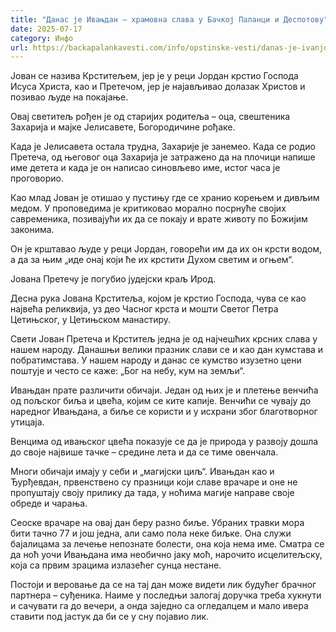 ```yaml
---
title: "Данас је Ивањдан – храмовна слава у Бачкој Паланци и Деспотову"
date: 2025-07-17
category: Инфо
url: https://backapalankavesti.com/info/opstinske-vesti/danas-je-ivanjdan-hramovna-slava-u-backoj-palanci-i-despotovu/
---
```


Јован се назива Крститељем, јер је у реци Јордан крстио Господа Исуса Христа, као и Претечом, јер је најављивао долазак Христов и позивао људе на покајање.

Овај светитељ рођен је од старијих родитеља – оца, свештеника Захарија и мајке Јелисавете, Богородичине рођаке.

Када је Јелисавета остала трудна, Захарије је занемео. Када се родио Претеча, од његовог оца Захарија је затражено да на плочици напише име детета и када је он написао синовљево име, истог часа је проговорио.

Као млад Јован је отишао у пустињу где се хранио корењем и дивљим медом. У проповедима је критиковао морално посрнуће својих савременика, позивајући их да се покају и врате животу по Божијим законима.

Он је крштавао људе у реци Јордан, говорећи им да их он крсти водом, а да за њим „иде онај који ће их крстити Духом светим и огњем“.

Јована Претечу је погубио јудејски краљ Ирод.

Десна рука Јована Крститеља, којом је крстио Господа, чува се као највећа реликвија, уз део Часног крста и мошти Светог Петра Цетињског, у Цетињском манастиру.

Свети Јован Претеча и Крститељ једна је од најчешћих крсних слава у нашем народу. Данашњи велики празник слави се и као дан кумстава и побратимстава. У нашем народу и данас се кумство изузетно цени поштује и често се каже: „Бог на небу, кум на земљи“.

Ивањдан прате различити обичаји. Један од њих је и плетење венчића од пољског биља и цвећа, којим се ките капије. Венчићи се чувају до наредног Ивањдана, а биље се користи и у исхрани због благотворног утицаја.

Венцима од ивањског цвећа показује се да је природа у развоју дошла до своје највише тачке – средине лета и да се тиме овенчала.

Многи обичаји имају у себи и „магијски циљ“. Ивањдан као и Ђурђевдан, првенствено су празници који славе врачаре и оне не пропуштају своју прилику да тада, у ноћима магије направе своје обреде и чарања.

Сеоске врачаре на овај дан беру разно биље. Убраних травки мора бити тачно 77 и још једна, али само пола неке биљке. Она служи бајалицама за лечење непознате болести, она која нема име. Сматра се да ноћ уочи Ивањдана има необично јаку моћ, нарочито исцелитељску, која са првим зрацима излазећег сунца нестане.

Постоји и веровање да се на тај дан може видети лик будућег брачног партнера – суђеника. Наиме у последњи залогај доручка треба хукнути и сачувати га до вечери, а онда заједно са огледалцем и мало ивера ставити под јастук да би се у сну појавио лик.

